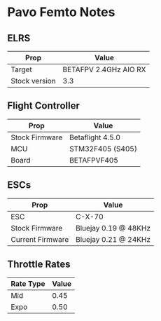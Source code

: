 
# Pavo Femto Notes

## ELRS

| Prop          | Value                 |
|---------------|-----------------------|
| Target        | BETAFPV 2.4GHz AIO RX |
| Stock version | 3.3                   |

## Flight Controller

| Prop             | Value                                   |
|------------------|-----------------------------------------|
| Stock Firmware   | Betaflight 4.5.0                        |
| MCU              | STM32F405 (S405)                        |
| Board            | BETAFPVF405                             |

## ESCs

| Prop              | Value                |
|-------------------|----------------------|
| ESC               | C-X-70               |
| Stock Firmware    | Bluejay 0.19 @ 48KHz |
| Current Firmware  | Bluejay 0.21 @ 24KHz |

## Throttle Rates

| Rate Type | Value |
|-----------|-------|
| Mid       | 0.45  |
| Expo      | 0.50  |
